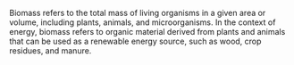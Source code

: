 Biomass refers to the total mass of living organisms in a given area or volume, including plants, animals, and microorganisms. In the context of energy, biomass refers to organic material derived from plants and animals that can be used as a renewable energy source, such as wood, crop residues, and manure.